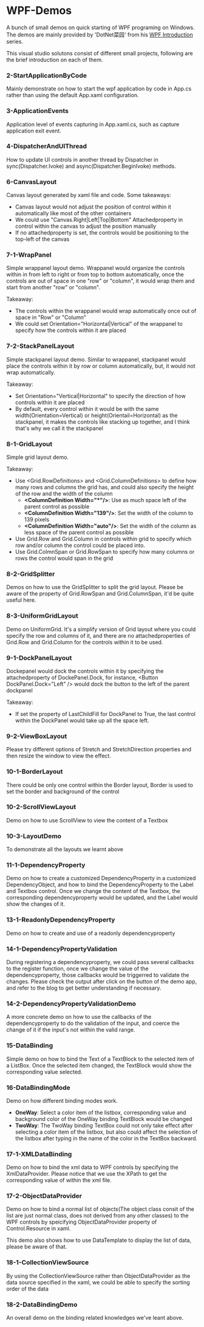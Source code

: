# WPF-Demos
A bunch of small demos on quick starting of WPF programing on Windows. The demos are mainly provided by 'DotNet菜园' from his [WPF Introduction](https://www.cnblogs.com/chillsrc/category/684419.html) series.

This visual studio solutons consist of different small projects, following are the brief introduction on each of them. 

### 2-StartApplicationByCode
Mainly demonstrate on how to start the wpf application by code in App.cs rather than using the default App.xaml configuration.

### 3-ApplicationEvents
Application level of events capturing in App.xaml.cs, such as capture application exit event.

### 4-DispatcherAndUIThread
How to update UI controls in another thread by Dispatcher in sync(Dispatcher.Ivoke) and async(Dispatcher.BeginIvoke) methods.

### 6-CanvasLayout
Canvas layout generated by xaml file and code. Some takeaways:
- Canvas layout would not adjust the position of control within it automatically like most of the other containers
- We could use "Canvas.Right|Left|Top|Bottom" Attachedproperty in control within the canvas to adjust the position manually
- If no attachedproperty is set, the controls would be positioning to the top-left of the canvas

### 7-1-WrapPanel
Simple wrappanel layout demo. Wrappanel would organize the controls within in from left to right or from top to bottom automatically, once the controls are out of space in one "row" or "column", it would wrap them and start from another "row" or "column". 

Takeaway:
- The controls within the wrappanel would wrap automatically once out of space in "Row" or "Column"
- We could set Orientation="Horizontal|Vertical" of the wrappanel to specify how the controls within it are placed

### 7-2-StackPanelLayout
Simple stackpanel layout demo. Similar to wrappanel, stackpanel would place the controls within it by row or column automatically, but, it would not wrap automatically.

Takeaway:
- Set Orientation="Vertical|Horizontal" to specify the direction of how controls within it are placed
- By default, every control within it would be with the same width(Orientation=Vertical) or height(Orientail=Horizontal) as the stackpanel, it makes the controls like stacking up together, and I think that's why we call it the stackpanel

### 8-1-GridLayout
Simple grid layout demo. 

Takeaway:
- Use <Grid.RowDefinitions> and <Grid.ColumnDefinitions> to define how many rows and columns the grid has, and could also specify the height of the row and the width of the column
  - **\<ColumnDefinition Width="*"\/\>**: Use as much space left of the parent control as possible
  - **\<ColumnDefinition Width="139"\/\>**: Set the width of the column to 139 pixels
  - **\<ColumnDefinition Width="auto"\/\>**: Set the width of the column as less space of the parent control as possible
- Use Grid.Row and Grid.Column in controls within grid to specify which row and/or column the control could be placed into.
- Use Grid.ColmnSpan or Grid.RowSpan to specify how many columns or rows the control would span in the grid

### 8-2-GridSplitter
Demos on how to use the GridSplitter to split the grid layout. Please be aware of the property of Grid.RowSpan and Grid.ColumnSpan, it'd be quite useful here.

### 8-3-UniformGridLayout
Demo on UniformGrid. It's a simplify version of Grid layout where you could specify the row and columns of it, and there are no attachedproperties of Grid.Row and Grid.Column for the controls within it to be used. 

### 9-1-DockPanelLayout
Dockepanel would dock the controls within it by specifying the attachedproperty of DockePanel.Dock, for instance, \<Button DockPanel.Dock="Left" \/\> would dock the button to the left of the parent dockpanel

Takeaway:
- If set the property of LastChildFill for DockPanel to True, the last control within the DockPanel would take up all the space left.

### 9-2-ViewBoxLayout
Please try different options of Stretch and StretchDirection properties and then resize the window to view the effect.

### 10-1-BorderLayout
There could be only one control within the Border layout, Border is used to set the border and background of the control

### 10-2-ScrollViewLayout
Demo on how to use ScrollView to view the content of a Textbox

### 10-3-LayoutDemo
To demonstrate all the layouts we learnt above

### 11-1-DependencyProperty
Demo on how to create a customized DependencyProperty in a customized DependencyObject, and how to bind the DependencyProperty to the Label and Textbox control. Once we change the content of the Textbox, the corresponding dependencyproperty would be updated, and the Label would show the changes of it.

### 13-1-ReadonlyDependencyProperty
Demo on how to create and use of a readonly dependencyproperty

### 14-1-DependencyPropertyValidation
During registering a dependencyproperty, we could pass several callbacks to the register function, once we change the value of the dependencyproperty, those callbacks would be triggerred to validate the changes. Please check the output after click on the button of the demo app, and refer to the blog to get better understanding if necessary.

### 14-2-DependencyPropertyValidationDemo
A more concrete demo on how to use the callbacks of the dependencyproperty to do the validation of the input, and coerce the change of it if the input's not within the valid range.

### 15-DataBinding
Simple demo on how to bind the Text of a TextBlock to the selected item of a ListBox. Once the selected item changed, the TextBlock would show the corresponding value selected.

### 16-DataBindingMode
Demo on how different binding modes work. 
- **OneWay**: Select a color item of the listbox, corresponding value and background color of the OneWay binding TextBlock would be changed
- **TwoWay**: The TwoWay binding TextBox could not only take effect after selecting a color item of the listbox, but also could affect the selection of the listbox after typing in the name of the color in the TextBox backward.

### 17-1-XMLDataBinding
Demo on how to bind the xml data to WPF controls by specifying the XmlDataProvider. Please notice that we use the XPath to get the corresponding value of within the xml file.

### 17-2-ObjectDataProvider
Demo on how to bind a normal list of objects(The object class consit of the list are just normal class, does not derived from any other classes) to the WPF controls by speicifying ObjectDataProvider property of Control.Resource in xaml. 

This demo also shows how to use DataTemplate to display the list of data, please be aware of that.

### 18-1-CollectionViewSource
By using the CollectionViewSource rather than ObjectDataProvider as the data source specified in the xaml, we could be able to specify the sorting order of the data

### 18-2-DataBindingDemo
An overall demo on the binding related knowledges we've leant above.


